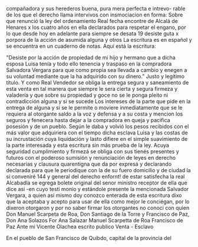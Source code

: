 compañadora y sus herederos buena, pura mera perfecta e intrevo- rable de los que el derecho llama intervivos con insmociacion en forma:
Sobre que renunció la ley del ordenamiento Real fecha encontre de Alcalá de Henares x los cuatro años en ella declarados para respetar el engano, por lo que desde hoy en adelante para siempre se desata 19 desiste guta x porpora de la acción de asumida alguna y otros
La escritura es en español y se encuentra en un cuaderno de notas. Aquí está la escritura:

"Desiste por la acción de propiedad de mi hijo y hermano que a dicha esposa Luisa tenía y todo ello tenencia y traspaso en la compradora Salvadora Vergara para que como propia sea llevada a cambio y enegen a su voluntad mediante que la ha adquirido con su dinero."
Justo y legítimo título. Y como Real Vendedor se obliga la entrega segura y saneamiento de esta venta en tal manera que siempre le sera cierta y segura firmeza y valadería y que sobre su propiedad y goce no se le ponga pleito ni contradicción alguna y si se sucede
Los intereses de la parte que pide en la entrega de alguna y si se le permite o moviere inmediatamente que se le requiera al otorgante saldo a la voz y defensa y a su costa y mencion los seguros y fenecera hasta dejar a la compradora en queja y pacifica posesión y de un pueblo.
Según le daba y volvió los pesos recibidos con el más valor que adquiriera con el tiempo dicha esclava Luisa y las costas de su incrustación cuya liquidación y lasto difiere en el simple suavimiento de la parte interesada y esta escritura sin más prueba de la ley.
Acuya seguridad cumplimiento y firmezá se obliga con sus tienés presentes y futuros con el poderoso sumisión y renunciación de leyes en derecho necesarias y clausura quarentigna que da por expresá y declarando
declarada para que le periodique con la de su fuero domicilio y de ciudad la si conveniré 144 y general del derecho enfornt! de estar satisfecha la real Alcabadla se egrega bolete original del senor ministro receptor de ella que dice asi -en cuyo testi
monio y estándole presente la mencionada Salvador Vergara, a quien así mismo doy conozco enterada de esta escritura dixo que la aceptaba y acepto para usar de ella como mejor le conciégan, por lo dixeron otorgaron y por no saber firmar los otorgantes no conoci con quien
Don Manuel Scarpeta de Roa,
Don Santiago de la Torre y Francisco de Paz,
Don Ana Solazos
For Ana Salazar
Manuel Scarpetta de Roa
Francisco de Paz
Ante mi Vicente Olachea
escrito publico
Venta - Esclavo

En el pueblo de San Francisco de Quibdo, capital de la provincia del
